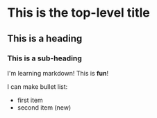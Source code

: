 # This is the top-level title

## This is a heading

### This is a sub-heading

I'm learning markdown! This is **fun**!

I can make bullet list:

- first item
- second item (new)
